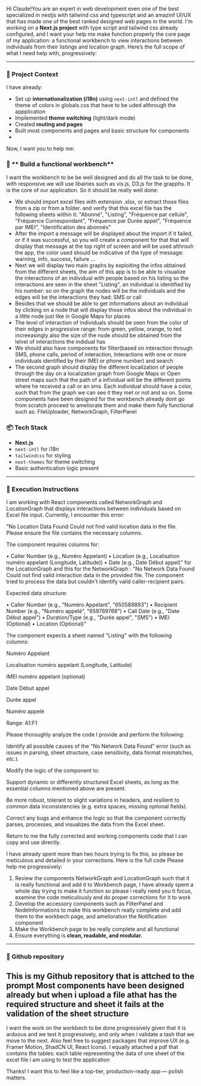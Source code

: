 
Hi Claude!You are an expert in web development even one of the best specialized in nestjs with tailwind css and typescript and an amazinf UI/UX that has made one of the best ranked designed web pages in the world.  I'm working on a **Next.js project** with type script and tailwind css already configured, and I want your help me make function properly the core page of my application: a functional workbench to view interactions between individuals from their listings and location graph. Here’s the full scope of what I need help with, progressively:

---

### 🚀 Project Context

I have already:

* Set up **internationalization (i18n)** using `next-intl` and defined the theme of colors in globals.css that have to be uded althrough the appplication
* Implemented **theme switching** (light/dark mode)
* Created **routing and pages**
* Built most components and pages and basic structure for components
* 

Now, I want you to help me:


### 🔄 ** Build a functional workbench**
I want the workbench to be be well designed and do all the task to be done, with responsive.we will use libairies such as vis.js, D3.js for the grapphs.  It is the core of our application. So it should be really well done:
 * We should import excel files with extension .xlsx, or extract those files from a zip or from a folder. and verify that this excel file has the following sheets within it: "Abonné", "Listing", "Fréquence par cellule", "Fréquence Correspondant", "Fréquence par Durée appel", "Fréquence par IMEI", "Identification des abonnés"
 * After the import a message will be displayed about the import if it failed, or if it was successful, so you will create a component for that that will display that message at the top right of screen and will be used althrouh the app, the color used should be indicative of the type of message: warning, info, success, failure ...
 * Next we will display two main graphs by exploiting the infos obtained from the different sheets, the aim of this app is to be able to visualize the interactions of an individual with people based on his listing so the interactions are seen in the sheet "Listing", an individual is identified by his number: so on the graph the nodes will be the individuals and the edges will be the interactions they had: SMS or call
 * Besides that we should be able to get informations about an individual by clicking on a node that will display those infos about the individual in a little node just like in Google Maps for places
 * The level of interaction of individuals should be seen from the color of their edges in progressive range: from green, yellow, orange, to red increeasingly also the size of the node should be obtained from the lelvel of interactions the indidual has
 * We should also have components for filter(based on interaction through SMS, phone calls, period of interaction, Interactions with one or more individuals identified by their IMEI or phone number) and search
 * The second graph should display the different localization of people through the day on a localization graph from Google Maps or Open street maps such that the path of a infividual will be the different points where he received a call or an sms. Each individual should have a color, such that from the graph we can see it they met or not and so on.
Some components have been designed for the workbench already dont go from scratch proceed to ameliorate them and make them fully functional such as: FileUploader, NetworkGraph, FilterPanel



### 📦 Tech Stack

* **Next.js**
* `next-intl` for i18n
* `tailwindcss` for styling
* `next-themes` for theme switching
* Basic authentication logic present

---

### 🧠 Execution Instructions
I am working with  React components called NetworkGraph and LocationGraph that displays interactions between individuals based on Excel file input. Currently, I encounter this error:

"No Location Data Found
Could not find valid location data in the file. Please ensure the file contains the necessary columns.

The component requires columns for:

• Caller Number (e.g., Numéro Appelant)
• Location (e.g., Localisation numéro appelant (Longitude, Latitude))
• Date (e.g., Date Début appel)" for the LocationGraph and this for the NetworkGraph : "No Network Data Found
Could not find valid interaction data in the provided file. The component tried to process the data but couldn't identify valid caller-recipient pairs.

Expected data structure:

• Caller Number (e.g., "Numéro Appelant", "650589893")
• Recipient Number (e.g., "Numéro appelé", "659789768")
• Call Date (e.g., "Date Début appel")
• Duration/Type (e.g., "Durée appel", "SMS")
• IMEI (Optional)
• Location (Optional)"

The component expects a sheet named "Listing" with the following columns:

Numéro Appelant

Localisation numéro appelant (Longitude, Latitude)

IMEI numéro appelant (optional)

Date Début appel

Durée appel

Numéro appelé

Range: A1:F1

Please thoroughly analyze the code I provide and perform the following:

Identify all possible causes of the "No Network Data Found" error (such as issues in parsing, sheet structure, case sensitivity, data format mismatches, etc.).

Modify the logic of the component to:

Support dynamic or differently structured Excel sheets, as long as the essential columns mentioned above are present.

Be more robust, tolerant to slight variations in headers, and resilient to common data inconsistencies (e.g. extra spaces, missing optional fields).

Correct any bugs and enhance the logic so that the component correctly parses, processes, and visualizes the data from the Excel sheet.

Return to me the fully corrected and working components code that I can copy and use directly.

I have already spent more than two hours trying to fix this, so please be meticulous and detailed in your corrections. Here is the full code
Please help me progressively:

1. Review the components NetworkGraph and LocationGraph such that it is really functional and add it to Workbench page, I have already spent a whole day trying to make it function so please i really need you ti focus, examine the code meticulously and do proper corrections for it to work
2. Develop the accessory components such as FilterPanel and NodeInformations to make this workbench really complete and add them to the workbech page, and amelioration the Notification component
3. Make the Workbench page to be really complete and all functional
4. Ensure everything is **clean, readable, and modular.**

---

### 🧵 Github repository

This is my Github repository that is attched to the prompt
Most components have been designed already but when i upload a file athat has the required structure and sheet it fails at the validation of the sheet structure
---

I want the work on the workbech to be done progressively given that it is arduous and we test it progressively, and only when i validate a tash that we move to the next. Also feel free to suggest packages that improve UX (e.g. Framer Motion, ShadCN UI, React Icons).
I equally attached a pdf that contains the tables: each table representing the data of one sheet of the excel file i am using to test the application


Thanks! I want this to feel like a top-tier, production-ready app — polish matters.
